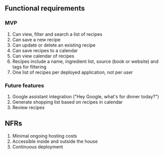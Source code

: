 ## Functional requirements

### MVP

1. Can view, filter and search a list of recipes
2. Can save a new recipe
3. Can update or delete an existing recipe
4. Can save recipes to a calendar
5. Can view calendar of recipes
6. Recipes include a name, ingredient list, source (book or website) and tags for filtering
7. One list of recipes per deployed application, not per user

### Future features

1. Google assistant integration ("Hey Google, what's for dinner today?")
2. Generate shopping list based on recipes in calendar
3. Review recipes

## NFRs

1. Minimal ongoing hosting costs
2. Accessible inside and outside the house
3. Continuous deployment
